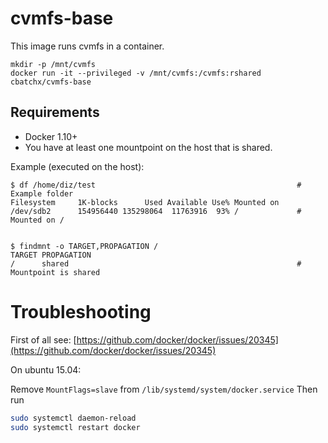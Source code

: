 # cvmfs-base

This image runs cvmfs in a container. 

```
mkdir -p /mnt/cvmfs
docker run -it --privileged -v /mnt/cvmfs:/cvmfs:rshared cbatchx/cvmfs-base
```

## Requirements
* Docker 1.10+
* You have at least one mountpoint on the host that is shared.

Example (executed on the host):
```
$ df /home/diz/test                                             # Example folder
Filesystem     1K-blocks      Used Available Use% Mounted on
/dev/sdb2      154956440 135298064  11763916  93% /             # Mounted on /


$ findmnt -o TARGET,PROPAGATION /
TARGET PROPAGATION
/      shared                                                   # Mountpoint is shared
```

# Troubleshooting
First of all see: [https://github.com/docker/docker/issues/20345](https://github.com/docker/docker/issues/20345)

On ubuntu 15.04:

Remove `MountFlags=slave` from `/lib/systemd/system/docker.service`
Then run
```sh
sudo systemctl daemon-reload
sudo systemctl restart docker
```